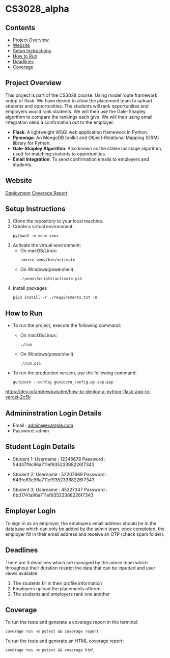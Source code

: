 # CS3028_alpha

## Contents

- [Project Overview](#project-overview)
- [Website](#website)
- [Setup Instructions](#setup-instructions)
- [How to Run](#how-to-run)
- [Deadlines](#deadlines)
- [Coverage](#coverage)

## Project Overview

This project is part of the CS3028 course. Using model route framework ontop of flask. We have decied to allow the placement team to upload students and opportunities. The students will rank opportuniites and employers would rank students. We will then use the Gale-Shapley algorithm to compare the rankings each give. We will then using email integration send a confirmation out to the employer.

-   **Flask**: A lightweight WSGI web application framework in Python.
-   **Pymongo**: An MongoDB toolkit and Object-Relational Mapping (ORM) library for Python.
-   **Gale-Shapley Algorithm**: Also known as the stable marriage algorithm, used for matching students to opportunities.
-   **Email Integration**: To send confirmation emails to employers and students.

## Website

[Deployment](https://cs-3528.vercel.app/)
[Coverage Report](https://arman511.github.io/CS3528/)

## Setup Instructions

1. Clone the repository to your local machine.
2. Create a virtual environment:
    ```
    python3 -m venv venv
    ```
3. Activate the virtual environment:
    - On macOS/Linux:
        ```
        source venv/bin/activate
        ```
    - On Windows(powershell):
        ```
        .\venv\Scripts\activate.ps1
        ```
4. Install packages
    ```
    pip3 install -r ./requirements.txt -U
    ```

## How to Run

-   To run the project, execute the following command:

    -   On macOS/Linux:
        ```
        ./run
        ```
    -   On Windows(powershell):
        ```
        .\run.ps1
        ```

-   To run the production version, use the following command:
    ```
    gunicorn --config gunicorn_config.py app:app
    ```

https://dev.to/andrewbaisden/how-to-deploy-a-python-flask-app-to-vercel-2o5k

## Admininstration Login Details

-   Email : admin@example.com
-   Password: admin

## Student Login Details

-   Student 1:
    Username : 12345678
    Password : 54d37f9c96a711ef93523388226f7343

-   Student 2:
    Username : 52207669
    Password : 649fe83e96a711ef93523388226f7343

-   Student 3:
    Username : 45327347
    Password : 6b31741a96a711ef93523388226f7343

## Employer Login

To sign in as an employer, the employers email address should be in the database which can only be added by the admin team. once completed, the employer fill in their email address and receive an OTP (check spam folder).

## Deadlines

There are 3 deadlines which are managed by the admin team which throughout their duration restrict the data that can be inputted and user views available

1. The students fill in their profile information
2. Employers upload the placements offered
3. The students and employers rank one another

## Coverage

To run the tests and generate a coverage report in the terminal:

```
coverage run -m pytest && coverage report
```

To run the tests and generate an HTML coverage report:

```
coverage run -m pytest && coverage html
```

